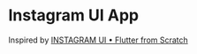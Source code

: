 # Instagram UI App

Inspired by [INSTAGRAM UI • Flutter from Scratch](https://www.youtube.com/watch?v=z5PH2s9ytl8
)